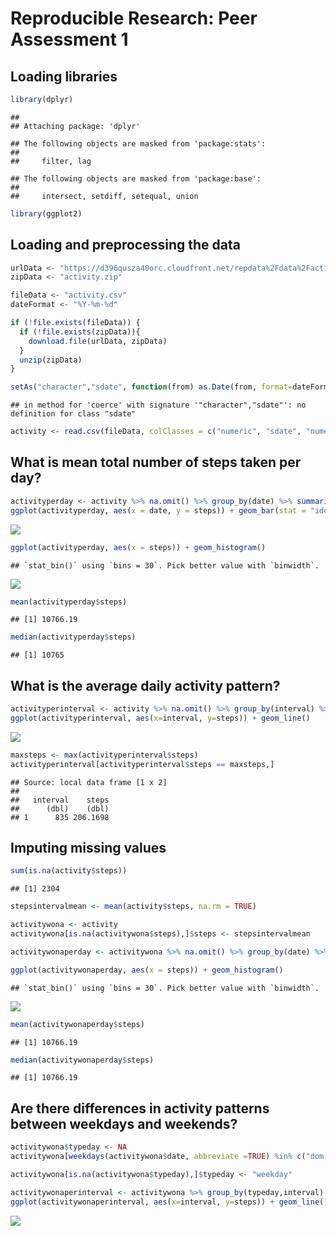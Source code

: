 # Reproducible Research: Peer Assessment 1

## Loading libraries 

```r
library(dplyr)
```

```
## 
## Attaching package: 'dplyr'
```

```
## The following objects are masked from 'package:stats':
## 
##     filter, lag
```

```
## The following objects are masked from 'package:base':
## 
##     intersect, setdiff, setequal, union
```

```r
library(ggplot2)
```

## Loading and preprocessing the data

```r
urlData <- "https://d396qusza40orc.cloudfront.net/repdata%2Fdata%2Factivity.zip"
zipData <- "activity.zip"

fileData <- "activity.csv"
dateFormat <- "%Y-%m-%d"

if (!file.exists(fileData)) { 
  if (!file.exists(zipData)){
    download.file(urlData, zipData)
  }
  unzip(zipData)
}

setAs("character","sdate", function(from) as.Date(from, format=dateFormat) )
```

```
## in method for 'coerce' with signature '"character","sdate"': no definition for class "sdate"
```

```r
activity <- read.csv(fileData, colClasses = c("numeric", "sdate", "numeric"))
```
## What is mean total number of steps taken per day?

```r
activityperday <- activity %>% na.omit() %>% group_by(date) %>% summarise(steps = sum(steps))
ggplot(activityperday, aes(x = date, y = steps)) + geom_bar(stat = "identity")
```

![](PA1_template_files/figure-html/unnamed-chunk-3-1.png)

```r
ggplot(activityperday, aes(x = steps)) + geom_histogram()
```

```
## `stat_bin()` using `bins = 30`. Pick better value with `binwidth`.
```

![](PA1_template_files/figure-html/unnamed-chunk-3-2.png)

```r
mean(activityperday$steps)
```

```
## [1] 10766.19
```

```r
median(activityperday$steps)
```

```
## [1] 10765
```

## What is the average daily activity pattern?

```r
activityperinterval <- activity %>% na.omit() %>% group_by(interval) %>% summarise(steps = mean(steps))
ggplot(activityperinterval, aes(x=interval, y=steps)) + geom_line()
```

![](PA1_template_files/figure-html/unnamed-chunk-4-1.png)

```r
maxsteps <- max(activityperinterval$steps)
activityperinterval[activityperinterval$steps == maxsteps,]
```

```
## Source: local data frame [1 x 2]
## 
##   interval    steps
##      (dbl)    (dbl)
## 1      835 206.1698
```



## Imputing missing values

```r
sum(is.na(activity$steps))
```

```
## [1] 2304
```

```r
stepsintervalmean <- mean(activity$steps, na.rm = TRUE)

activitywona <- activity
activitywona[is.na(activitywona$steps),]$steps <- stepsintervalmean

activitywonaperday <- activitywona %>% na.omit() %>% group_by(date) %>% summarise(steps = sum(steps))

ggplot(activitywonaperday, aes(x = steps)) + geom_histogram()
```

```
## `stat_bin()` using `bins = 30`. Pick better value with `binwidth`.
```

![](PA1_template_files/figure-html/unnamed-chunk-5-1.png)

```r
mean(activitywonaperday$steps)
```

```
## [1] 10766.19
```

```r
median(activitywonaperday$steps)
```

```
## [1] 10766.19
```



## Are there differences in activity patterns between weekdays and weekends?

```r
activitywona$typeday <- NA
activitywona[weekdays(activitywona$date, abbreviate =TRUE) %in% c("dom.","sáb"),]$typeday <- "weekend"

activitywona[is.na(activitywona$typeday),]$typeday <- "weekday"

activitywonaperinterval <- activitywona %>% group_by(typeday,interval) %>% summarise(steps = mean(steps))
ggplot(activitywonaperinterval, aes(x=interval, y=steps)) + geom_line() + facet_grid(typeday~.)
```

![](PA1_template_files/figure-html/unnamed-chunk-6-1.png)

